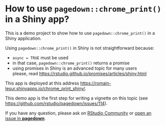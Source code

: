 # How to use `pagedown::chrome_print()` in a Shiny app?

<!-- badges: start -->
<!-- badges: end -->

This is a demo project to show how to use `pagedown::chrome_print()` in a Shiny application.

Using `pagedown::chrome_print()` in Shiny is not straightforward because:

- `async = TRUE` must be used
- in that case, `pagedown::chrome_print()` returns a promise
- using promises in Shiny is an advanced topic for many users  
  please, read <https://rstudio.github.io/promises/articles/shiny.html>

This app is deployed at this address <https://romain-lesur.shinyapps.io/chrome_print_shiny/>.

This demo app is the first step for writing a vignette on this topic (see <https://github.com/rstudio/pagedown/issues/114>).  

If you have any question, please ask on [RStudio Community](https://community.rstudio.com/) or [open an issue in **pagedown**](https://github.com/rstudio/pagedown/issues).
